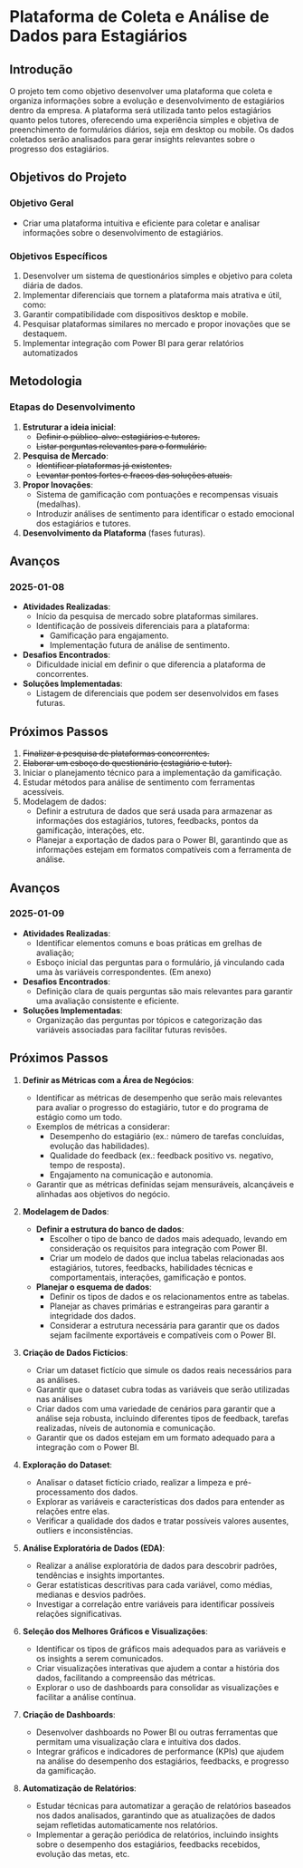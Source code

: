 # Plataforma de Coleta e Análise de Dados para Estagiários


## Introdução
O projeto tem como objetivo desenvolver uma plataforma que coleta e organiza informações sobre a evolução e desenvolvimento de estagiários 
dentro da empresa. A plataforma será utilizada tanto pelos estagiários quanto pelos tutores, oferecendo uma experiência simples e 
objetiva de preenchimento de formulários diários, seja em desktop ou mobile. Os dados coletados serão analisados para gerar insights 
relevantes sobre o progresso dos estagiários.

## Objetivos do Projeto

### Objetivo Geral
- Criar uma plataforma intuitiva e eficiente para coletar e analisar informações sobre o desenvolvimento de estagiários.

### Objetivos Específicos
1. Desenvolver um sistema de questionários simples e objetivo para coleta diária de dados.
2. Implementar diferenciais que tornem a plataforma mais atrativa e útil, como:
3. Garantir compatibilidade com dispositivos desktop e mobile.
4. Pesquisar plataformas similares no mercado e propor inovações que se destaquem.
5. Implementar integração com Power BI para gerar relatórios automatizados

## Metodologia

### Etapas do Desenvolvimento
1. **Estruturar a ideia inicial**:
   - ~~Definir o público-alvo: estagiários e tutores.~~
   - ~~Listar perguntas relevantes para o formulário.~~
2. **Pesquisa de Mercado**:
   - ~~Identificar plataformas já existentes.~~
   - ~~Levantar pontos fortes e fracos das soluções atuais.~~
3. **Propor Inovações**:
   - Sistema de gamificação com pontuações e recompensas visuais (medalhas).
   - Introduzir análises de sentimento para identificar o estado emocional dos estagiários e tutores.
4. **Desenvolvimento da Plataforma** (fases futuras).

## Avanços

### 2025-01-08
- **Atividades Realizadas**:
  - Início da pesquisa de mercado sobre plataformas similares.
  - Identificação de possíveis diferenciais para a plataforma:
    - Gamificação para engajamento.
    - Implementação futura de análise de sentimento.
- **Desafios Encontrados**:
  - Dificuldade inicial em definir o que diferencia a plataforma de concorrentes.
- **Soluções Implementadas**:
  - Listagem de diferenciais que podem ser desenvolvidos em fases futuras.

## Próximos Passos
1. ~~Finalizar a pesquisa de plataformas concorrentes.~~
2. ~~Elaborar um esboço do questionário (estagiário e tutor).~~
3. Iniciar o planejamento técnico para a implementação da gamificação.
4. Estudar métodos para análise de sentimento com ferramentas acessíveis.
5. Modelagem de dados:
   - Definir a estrutura de dados que será usada para armazenar as informações dos estagiários, tutores, feedbacks, pontos da gamificação, interações, etc.
   - Planejar a exportação de dados para o Power BI, garantindo que as informações estejam em formatos compatíveis com a ferramenta de análise.

## Avanços

### 2025-01-09
- **Atividades Realizadas**:
  - Identificar elementos comuns e boas práticas em grelhas de avaliação;
  - Esboço inicial das perguntas para o formulário, já vinculando cada uma às variáveis correspondentes. (Em anexo)
- **Desafios Encontrados**:
  - Definição clara de quais perguntas são mais relevantes para garantir uma avaliação consistente e eficiente.
- **Soluções Implementadas**:
  - Organização das perguntas por tópicos e categorização das variáveis associadas para facilitar futuras revisões.

## Próximos Passos

1. **Definir as Métricas com a Área de Negócios**:
   - Identificar as métricas de desempenho que serão mais relevantes para avaliar o progresso do estagiário, tutor e do programa de estágio como um todo.
   - Exemplos de métricas a considerar:
     - Desempenho do estagiário (ex.: número de tarefas concluídas, evolução das habilidades).
     - Qualidade do feedback (ex.: feedback positivo vs. negativo, tempo de resposta).
     - Engajamento na comunicação e autonomia.
   - Garantir que as métricas definidas sejam mensuráveis, alcançáveis e alinhadas aos objetivos do negócio.
   
3. **Modelagem de Dados**:
   - **Definir a estrutura do banco de dados**:
     - Escolher o tipo de banco de dados mais adequado, levando em consideração os requisitos para integração com Power BI.
     - Criar um modelo de dados que inclua tabelas relacionadas aos estagiários, tutores, feedbacks, habilidades técnicas e comportamentais, interações, gamificação e pontos.
   - **Planejar o esquema de dados**:
     - Definir os tipos de dados e os relacionamentos entre as tabelas.
     - Planejar as chaves primárias e estrangeiras para garantir a integridade dos dados.
     - Considerar a estrutura necessária para garantir que os dados sejam facilmente exportáveis e compatíveis com o Power BI.

4. **Criação de Dados Fictícios**:
   - Criar um dataset fictício que simule os dados reais necessários para as análises.
   - Garantir que o dataset cubra todas as variáveis que serão utilizadas nas análises 
   - Criar dados com uma variedade de cenários para garantir que a análise seja robusta, incluindo diferentes tipos de feedback, tarefas realizadas, níveis de autonomia e comunicação.
   - Garantir que os dados estejam em um formato adequado para a integração com o Power BI.

5. **Exploração do Dataset**:
   - Analisar o dataset fictício criado, realizar a limpeza e pré-processamento dos dados.
   - Explorar as variáveis e características dos dados para entender as relações entre elas.
   - Verificar a qualidade dos dados e tratar possíveis valores ausentes, outliers e inconsistências.

6. **Análise Exploratória de Dados (EDA)**:
   - Realizar a análise exploratória de dados para descobrir padrões, tendências e insights importantes.
   - Gerar estatísticas descritivas para cada variável, como médias, medianas e desvios padrões.
   - Investigar a correlação entre variáveis para identificar possíveis relações significativas.

7. **Seleção dos Melhores Gráficos e Visualizações**:
   - Identificar os tipos de gráficos mais adequados para as variáveis e os insights a serem comunicados.
   - Criar visualizações interativas que ajudem a contar a história dos dados, facilitando a compreensão das métricas.
   - Explorar o uso de dashboards para consolidar as visualizações e facilitar a análise contínua.

8. **Criação de Dashboards**:
   - Desenvolver dashboards no Power BI ou outras ferramentas que permitam uma visualização clara e intuitiva dos dados.
   - Integrar gráficos e indicadores de performance (KPIs) que ajudem na análise do desempenho dos estagiários, feedbacks, e progresso da gamificação.

9. **Automatização de Relatórios**:
   - Estudar técnicas para automatizar a geração de relatórios baseados nos dados analisados, garantindo que as atualizações de dados sejam refletidas automaticamente nos relatórios.
   - Implementar a geração periódica de relatórios, incluindo insights sobre o desempenho dos estagiários, feedbacks recebidos, evolução das metas, etc.




```python

```
